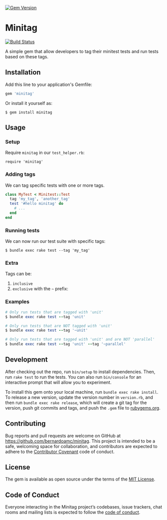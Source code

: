 [![Gem Version](https://badge.fury.io/rb/minitag.svg)](https://badge.fury.io/rb/minitag)

# Minitag

[![Build Status](https://travis-ci.org/bernardoamc/minitag.svg?branch=master)](https://travis-ci.org/bernardoamc/minitag)

A simple gem that allow developers to tag their minitest tests and run tests
based on these tags.

## Installation

Add this line to your application's Gemfile:

```ruby
gem 'minitag'
```

Or install it yourself as:

```
$ gem install minitag
```

## Usage

### Setup

Require `minitag` in our `test_helper.rb`:

`require 'minitag'`

### Adding tags

We can tag specific tests with one or more tags.


```rb
class MyTest < Minitest::Test
  tag 'my_tag', 'another_tag'
  test '#hello minitag' do
    # ...
  end
end
```

### Running tests

We can now run our test suite with specific tags:

`$ bundle exec rake test --tag 'my_tag'`

### Extra

Tags can be:
  1. `inclusive`
  2. `exclusive` with the `~` prefix:

### Examples
```rb
# Only run tests that are tagged with 'unit'
$ bundle exec rake test --tag 'unit'

# Only run tests that are NOT tagged with 'unit'
$ bundle exec rake test --tag '~unit'

# Only run tests that are tagged with 'unit' and are NOT 'parallel'
$ bundle exec rake test --tag 'unit' --tag '~parallel'
```

## Development

After checking out the repo, run `bin/setup` to install dependencies. Then, run `rake test` to run the tests. You can also run `bin/console` for an interactive prompt that will allow you to experiment.

To install this gem onto your local machine, run `bundle exec rake install`. To release a new version, update the version number in `version.rb`, and then run `bundle exec rake release`, which will create a git tag for the version, push git commits and tags, and push the `.gem` file to [rubygems.org](https://rubygems.org).

## Contributing

Bug reports and pull requests are welcome on GitHub at https://github.com/bernardoamc/minitag. This project is intended to be a safe, welcoming space for collaboration, and contributors are expected to adhere to the [Contributor Covenant](http://contributor-covenant.org) code of conduct.

## License

The gem is available as open source under the terms of the [MIT License](https://opensource.org/licenses/MIT).

## Code of Conduct

Everyone interacting in the Minitag project’s codebases, issue trackers, chat rooms and mailing lists is expected to follow the [code of conduct](https://github.com/bernardoamc/minitag/blob/master/CODE_OF_CONDUCT.md).
